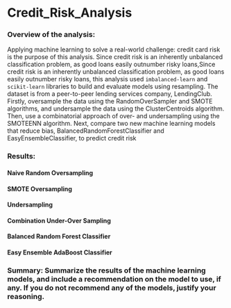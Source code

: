 # Credit_Risk_Analysis
### Overview of the analysis: 
Applying machine learning to solve a real-world challenge: credit card risk is the purpose of this analysis. Since credit risk is an inherently unbalanced classification problem, as good loans easily outnumber risky loans,Since credit risk is an inherently unbalanced classification problem, as good loans easily outnumber risky loans, this analysis used `imbalanced-learn` and `scikit-learn` libraries to build and evaluate models using resampling. The dataset is from a peer-to-peer lending services company, LendingClub. Firstly, oversample the data using the RandomOverSampler and SMOTE algorithms, and undersample the data using the ClusterCentroids algorithm. Then, use a combinatorial approach of over- and undersampling using the SMOTEENN algorithm. Next, compare two new machine learning models that reduce bias, BalancedRandomForestClassifier and EasyEnsembleClassifier, to predict credit risk

### Results: 
#### Naive Random Oversampling


#### SMOTE Oversampling

#### Undersampling

#### Combination Under-Over Sampling

#### Balanced Random Forest Classifier

#### Easy Ensemble AdaBoost Classifier


### Summary: Summarize the results of the machine learning models, and include a recommendation on the model to use, if any. If you do not recommend any of the models, justify your reasoning.
